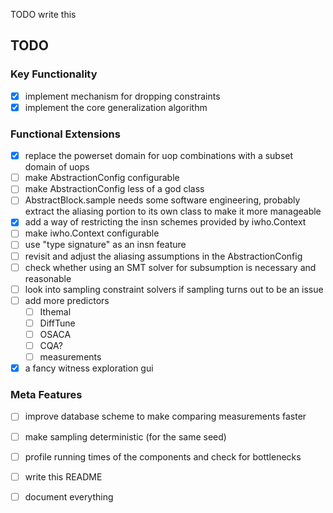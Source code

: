 TODO write this

## TODO

### Key Functionality
  - [X] implement mechanism for dropping constraints
  - [X] implement the core generalization algorithm

### Functional Extensions
  - [X] replace the powerset domain for uop combinations with a subset domain of uops
  - [ ] make AbstractionConfig configurable
  - [ ] make AbstractionConfig less of a god class
  - [ ] AbstractBlock.sample needs some software engineering, probably extract the aliasing portion to its own class to make it more manageable
  - [X] add a way of restricting the insn schemes provided by iwho.Context
  - [ ] make iwho.Context configurable
  - [ ] use "type signature" as an insn feature
  - [ ] revisit and adjust the aliasing assumptions in the AbstractionConfig
  - [ ] check whether using an SMT solver for subsumption is necessary and reasonable
  - [ ] look into sampling constraint solvers if sampling turns out to be an issue
  - [ ] add more predictors
    - [ ] Ithemal
    - [ ] DiffTune
    - [ ] OSACA
    - [ ] CQA?
    - [ ] measurements
  - [X] a fancy witness exploration gui

### Meta Features
  - [ ] improve database scheme to make comparing measurements faster
  - [ ] make sampling deterministic (for the same seed)
  - [ ] profile running times of the components and check for bottlenecks
  - [ ] write this README
  - [ ] document everything


